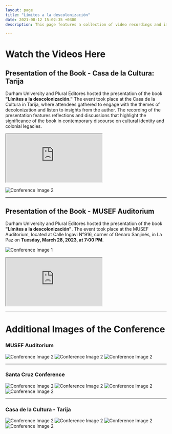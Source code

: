 ```yaml
---
layout: page
title: "Límites a la descolonización"
date: 2021-08-12 15:02:35 +0300
description: This page features a collection of video recordings and images from the book's presentations held in various locations, including Tarija, La Paz, and Santa Cruz. These events brought together scholars, community leaders, and the public to explore crucial themes related to decolonization, cultural identity, and the enduring legacies of colonialism. Through insightful discussions and reflections shared during these gatherings, attendees engaged with the book's central arguments and contributed to the ongoing discourse on indigenous rights and territorial politics in Bolivia. We invite you to watch the videos of these significant presentations and delve deeper into the conversations that are shaping contemporary understandings of decolonization.

---
```



# Watch the Videos Here

## Presentation of the Book - Casa de la Cultura: Tarija

Durham University and Plural Editores hosted the presentation of the book **"Límites a la descolonización."** The event took place at the Casa de la Cultura in Tarija, where attendees gathered to engage with the themes of decolonization and listen to insights from the author. The recording of the presentation features reflections and discussions that highlight the significance of the book in contemporary discourse on cultural identity and colonial legacies.

<div class="fb-video-wrapper">
  <iframe src="https://www.facebook.com/plugins/video.php?href=https://fb.watch/uTU1sG6Fdl/" 
          allow="autoplay; clipboard-write; encrypted-media; picture-in-picture; web-share" 
          allowfullscreen></iframe>
</div>



![Conference Image 2](/images/Límites/tarija.jpg) <!-- Image 3 -->

---

## Presentation of the Book - MUSEF Auditorium
Durham University and Plural Editores hosted the presentation of the book **"Límites a la descolonización"**. The event took place at the MUSEF Auditorium, located at Calle Ingavi N°916, corner of Genaro Sanjinés, in La Paz on **Tuesday, March 28, 2023, at 7:00 PM**.

![Conference Image 1](/images/Límites/conference1.jpg) <!-- Image 2 -->

<div class="fb-video-wrapper">
  <iframe src="https://www.facebook.com/plugins/video.php?href=https://fb.watch/uTU8zz08FT/" 
          allow="autoplay; clipboard-write; encrypted-media; picture-in-picture; web-share" 
          allowfullscreen></iframe>
</div>

---

# Additional Images of the Conference

### MUSEF Auditorium 
![Conference Image 2](/images/Límites/conference.jpg) <!-- Image 3 -->
![Conference Image 2](/images/Límites/audience.jpg) <!-- Image 3 -->
![Conference Image 2](/images/Límites/musef.jpg) <!-- Image 3 -->

---

### Santa Cruz Conference

![Conference Image 2](/images/Límites/santa.jpg) <!-- Image 3 -->
![Conference Image 2](/images/Límites/santa1.jpg) <!-- Image 3 -->
![Conference Image 2](/images/Límites/santa3.jpg) <!-- Image 3 -->
![Conference Image 2](/images/Límites/santa4.jpg) <!-- Image 3 -->

---

### Casa de la Cultura - Tarija

![Conference Image 2](/images/Límites/tarija1.jpg) <!-- Image 3 -->
![Conference Image 2](/images/Límites/tarija2.jpg) <!-- Image 3 -->
![Conference Image 2](/images/Límites/tarija3.jpg) <!-- Image 3 -->
![Conference Image 2](/images/Límites/tarija4.jpg) <!-- Image 3 -->
